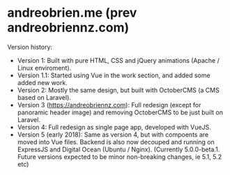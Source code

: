 # andreobrien.me (prev andreobriennz.com) 

Version history:
- Version 1: Built with pure HTML, CSS and jQuery animations (Apache / Linux enviroment).
- Version 1.1: Started using Vue in the work section, and added some added new work.
- Version 2: Mostly the same design, but built with OctoberCMS (a CMS based on Laravel).
- Version 3 (https://andreobriennz.com): Full redesign (except for panoramic header image) and removing OctoberCMS to be just built on Laravel. 
- Version 4: Full redesign as single page app, developed with VueJS. 
- Version 5 (early 2018): Same as version 4, but with compoents are moved into Vue files. Backend is also now decouped and running on ExpressJS and Digital Ocean (Ubuntu / Nginx). (Currently 5.0.0-beta.1. Future versions expected to be minor non-breaking changes, ie 5.1, 5.2 etc)
